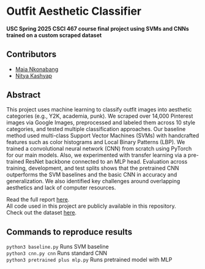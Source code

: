 # Outfit Aesthetic Classifier
#### USC Spring 2025 CSCI 467 course final project using SVMs and CNNs trained on a custom scraped dataset

## Contributors
- [Maia Nkonabang](https://github.com/maiankona)
- [Nitya Kashyap](https://github.com/nityakashyap7)


## Abstract
This project uses machine learning to classify outfit images into aesthetic categories (e.g., Y2K, academia, punk). We scraped over 14,000 Pinterest images via Google Images, preprocessed and labeled them across 10 style categories, and tested multiple classification approaches. Our baseline method used multi-class Support Vector Machines (SVMs) with handcrafted features such as color histograms and Local Binary Patterns (LBP). We trained a convolutional neural network (CNN) from scratch using PyTorch for our main models. Also, we experimented with transfer learning via a pre-trained ResNet backbone connected to an MLP head. Evaluation across training, development, and test splits shows that the pretrained CNN outperforms the SVM baselines and the basic CNN in accuracy and generalization. We also identified key challenges around overlapping aesthetics and lack of computer resources. 

Read the full report [here](https://github.com/nityakashyap7/outfit-aesthetic-classifier/blob/main/CSCI_467_Project_Final_Report.pdf).  
All code used in this project are publicly available in this repository.   
Check out the dataset [here](https://doi.org/10.5281/zenodo.15164901).   

## Commands to reproduce results
`python3 baseline.py` Runs SVM baseline  
`python3 cnn.py cnn` Runs standard CNN  
`python3 pretrained plus mlp.py` Runs pretrained model with MLP  

